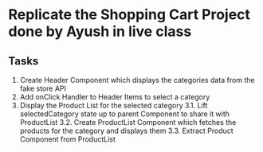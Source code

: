 # Replicate the Shopping Cart Project done by Ayush in live class

## Tasks

1. Create Header Component which displays the categories data from the fake store API
2. Add onClick Handler to Header Items to select a category
3. Display the Product List for the selected category
    3.1. Lift selectedCategory state up to parent Component to share it with ProductList
    3.2. Create ProductList Component which fetches the products for the category and displays them
    3.3. Extract Product Component from ProductList